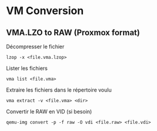 # VM Conversion

## VMA.LZO to RAW (Proxmox format)

Décompresser le fichier 
```
lzop -x <file.vma.lzop>
```

Lister les fichiers
```
vma list <file.vma>
```

Extraire les fichiers dans le répertoire voulu
```
vma extract -v <file.vma> <dir>
```

Convertir le RAW en VID (si besoin)
```
qemu-img convert -p -f raw -O vdi <file.raw> <file.vdi>
```
